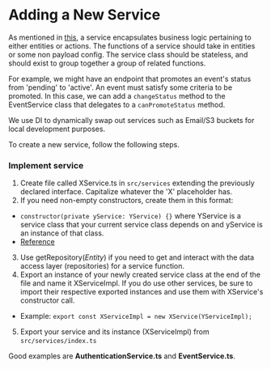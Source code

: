 # Adding a New Service

As mentioned in [this](../backend_api/structure.md), a service encapsulates business logic pertaining to either entities or actions. The functions of a service should take in entities or some non payload config. The service class should be stateless, and should exist to group together a group of related functions.

For example, we might have an endpoint that promotes an event's status from 'pending' to 'active'. An event must satisfy some criteria to be promoted. In this case, we can add a `changeStatus` method to the EventService class that delegates to a `canPromoteStatus` method.

We use DI to dynamically swap out services such as Email/S3 buckets for local development purposes.

To create a new service, follow the following steps.

### Implement service

1. Create file called XService.ts in `src/services` extending the previously declared interface. Capitalize whatever the 'X' placeholder has.
2. If you need non-empty constructors, create them in this format:

- `constructor(private yService: YService) {}` where YService is a service class that your current service class depends on and yService is an instance of that class.
- [Reference](https://kendaleiv.com/typescript-constructor-assignment-public-and-private-keywords/)

3. Use getRepository(_Entity_) if you need to get and interact with the data access layer (repositories) for a service function.
4. Export an instance of your newly created service class at the end of the file and name it XServiceImpl. If you do use other services, be
   sure to import their respective exported instances and use them with XService's constructor call.

- Example: `export const XServiceImpl = new XService(YServiceImpl);`

5. Export your service and its instance (XServiceImpl) from `src/services/index.ts`

Good examples are **AuthenticationService.ts** and **EventService.ts**.
